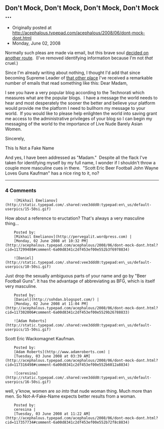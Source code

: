 ## Don't Mock, Don't Mock, Don't Mock, Don't Mock ...

 * Originally posted at http://acephalous.typepad.com/acephalous/2008/06/dont-mock-dont.html
 * Monday, June 02, 2008



Normally such pleas are made via email, but this brave soul [decided on another route](http://acephalous.typepad.com/acephalous/2008/02/michelle-obamas.html#comment-117155452).  (I've removed identifying information because I'm not _that_ cruel.)  

Since I'm already writing about nothing, I thought I'd add that since becoming Supreme Leader of [that other place](http://www.thevalve.org/go) I've received a remarkable number of emails that read something like this:
Dear Madam,

I see you have a very popular blog according to the Technorati which measures what are the popular blogs.  I have a message the world needs to hear and most desperately the sooner the better and believe your platform would provide me the platform I need to bullhorn my message to your world.  If you would like to please help enlighten the world into saving grant me access to the administrative privileges of your blog so I can begin my messaging of the world to the importance of Live Nude Barely Asian Women.

Sincerely,

This Is Not a Fake Name

And yes, I have been addressed as "Madam."  Despite all the flack I've taken for identifying myself by my full name, I wonder if I shouldn't throw a couple more masculine cues in there.  "Scott Eric Beer Football John Wayne Loves Guns Kaufman" has a nice ring to it, no?

		

* * *

### 4 Comments 

		

                
[]()

	

		![Mikhail Emelianov](http://static.typepad.com/.shared:vee3ddd0:typepad:en\_us/default-userpics/15-50si.gif)
	

	

		

How about a reference to eructation? That's always a very masculine thing...

	

		Posted by:
		[Mikhail Emelianov](http://pervegalit.wordpress.com) |
		[Monday, 02 June 2008 at 10:32 PM](http://acephalous.typepad.com/acephalous/2008/06/dont-mock-dont.html?cid=117299488#comment-6a00d8341c2df453ef00e552b3f6978834)

[]()

	

		![Daniel](http://static.typepad.com/.shared:vee3ddd0:typepad:en\_us/default-userpics/10-50si.gif)
	

	

		

Just drop the sexually ambiguous parts of your name and go by "Beer Football Guns". It has the advantage of abbreviating as BFG, which is itself very masculine.

	

		Posted by:
		[Daniel](http://sohdan.blogspot.com/) |
		[Monday, 02 June 2008 at 11:04 PM](http://acephalous.typepad.com/acephalous/2008/06/dont-mock-dont.html?cid=117302006#comment-6a00d8341c2df453ef00e5529b26788833)

[]()

	

		![Adam Roberts](http://static.typepad.com/.shared:vee3ddd0:typepad:en\_us/default-userpics/15-50si.gif)
	

	

		

Scott Eric Wackomagnet Kaufman.

	

		Posted by:
		[Adam Roberts](http://www.adamroberts.com) |
		[Tuesday, 03 June 2008 at 03:39 AM](http://acephalous.typepad.com/acephalous/2008/06/dont-mock-dont.html?cid=117316498#comment-6a00d8341c2df453ef00e552b6012a8834)

[]()

	

		![ceresina](http://static.typepad.com/.shared:vee3ddd0:typepad:en\_us/default-userpics/16-50si.gif)
	

	

		

well, y'know, women are _so into_ that nude woman thing. Much more than men. So Not-A-Fake-Name expects better results from a woman.

	

		Posted by:
		ceresina |
		[Tuesday, 03 June 2008 at 11:22 AM](http://acephalous.typepad.com/acephalous/2008/06/dont-mock-dont.html?cid=117357734#comment-6a00d8341c2df453ef00e552b72f8c8834)

		

        